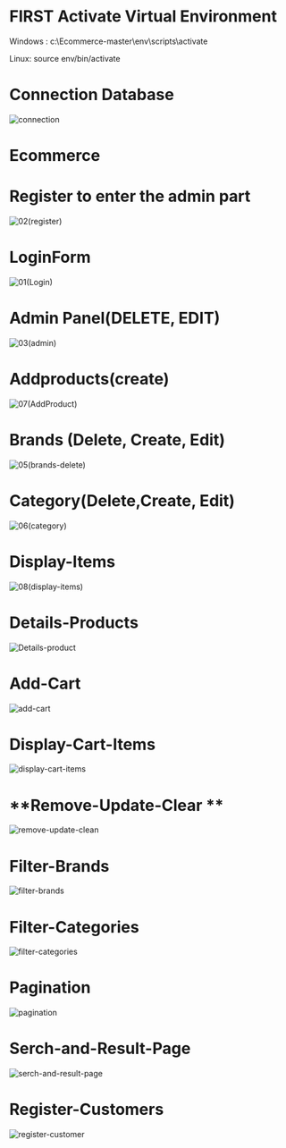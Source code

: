 # FIRST Activate Virtual Environment
Windows : c:\Ecommerce-master\env\scripts\activate

Linux: source env/bin/activate

# **Connection Database**
![connection](https://user-images.githubusercontent.com/76247835/147994582-fdf2086c-b4ca-4e71-bb59-c94385cdf11a.png)


# Ecommerce

# **Register  to enter the admin part** 
![02(register)](https://user-images.githubusercontent.com/76247835/132421675-630359dd-9869-4726-90e2-b80bcf6ed285.png)


# **LoginForm**
![01(Login)](https://user-images.githubusercontent.com/76247835/132423066-a4c93ce4-531f-4d5d-b660-a6bbbdbc9e2c.png)


# **Admin Panel(DELETE, EDIT)**
![03(admin)](https://user-images.githubusercontent.com/76247835/132421975-32d3ae5f-30ef-4d86-b50b-49871312624c.png)


# **Addproducts(create)**
![07(AddProduct)](https://user-images.githubusercontent.com/76247835/132422253-4b784fbb-eb57-41dd-948a-af8cdd605452.png)


# **Brands (Delete, Create, Edit)**
![05(brands-delete)](https://user-images.githubusercontent.com/76247835/132422310-cae25f5e-8475-4b15-a06f-e2d855ce8d1c.png)


# **Category(Delete,Create, Edit)**
![06(category)](https://user-images.githubusercontent.com/76247835/132422428-ec3fddd7-c196-4113-8135-a9e3034f2aa0.png)


# **Display-Items**
![08(display-items)](https://user-images.githubusercontent.com/76247835/132588631-3a25f9b8-7c62-4222-8f60-5f4374cd7bcd.png)


# **Details-Products**
![Details-product](https://user-images.githubusercontent.com/76247835/147867919-53ea7d6a-e0a7-4e28-b57b-4f25369691c1.png)


# **Add-Cart**

![add-cart](https://user-images.githubusercontent.com/76247835/147867953-1ecf87b9-002c-4068-b98e-da430bfeb1e2.png)


# **Display-Cart-Items**

![display-cart-items](https://user-images.githubusercontent.com/76247835/147867960-26518de3-6e51-4a7d-9153-4a5785c3f56f.png)


# **Remove-Update-Clear **

![remove-update-clean](https://user-images.githubusercontent.com/76247835/147867984-2d7868cf-4aa7-4ff3-9931-788a25c7f597.png)


# **Filter-Brands**

![filter-brands](https://user-images.githubusercontent.com/76247835/147868008-081a0643-7687-43f4-afb0-dbd3d2005534.png)


# **Filter-Categories**

![filter-categories](https://user-images.githubusercontent.com/76247835/147868022-e456c59b-1202-45c8-b442-8a8fc8819a71.png)


# **Pagination**

![pagination](https://user-images.githubusercontent.com/76247835/147868034-ee3cea50-62ec-44df-982c-1cf0ebab0d37.png)



# **Serch-and-Result-Page**
![serch-and-result-page](https://user-images.githubusercontent.com/76247835/147868102-582abff0-2a47-44cc-9e0e-4a58701b3aad.png)



# **Register-Customers**
![register-customer](https://user-images.githubusercontent.com/76247835/148026304-359cc5d4-0dae-4f33-9b26-cf50b181623b.png)

